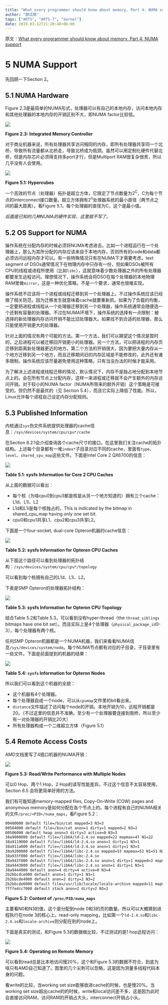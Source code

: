 ```yaml
---
title: "What every programmer should know about memory, Part 4: NUMA support"
author: "颇忒脱"
tags: ["ARTS", "ARTS-T", "kernel"]
date: 2019-03-12T21:20:48+08:00
---
```


<!--more-->

原文：[What every programmer should know about memory, Part 4: NUMA support][origin]

# 5 NUMA Support

先回顾一下Section 2。

## 5.1 NUMA Hardware

Figure 2.3是最简单的NUMA形式，处理器可以有自己的本地内存，访问本地内存和其他处理器的本地内存的开销区别不大，即NUMA factor比较低。

![](https://static.lwn.net/images/cpumemory/cpumemory.6.png)

**Figure 2.3: Integrated Memory Controller**

对于商业机器来说，所有处理器共享访问相同的内存，即所有处理器共享同一个北桥，导致所有流量都从北桥走，导致北桥成为瓶颈。虽然可以用定制化硬件代替北桥，但是内存芯片必须得支持多port才行，但是Multiport RAM很复杂很贵，所以几乎没有人会使用。


![](https://static.lwn.net/images/cpumemory/cpumemory.20.png)

**Figure 5.1: Hypercubes**

一个高效的节点（处理器）拓扑是超立方体，它限定了节点数量为2<sup>C</sup>，C为每个节点的interconnect接口数量。超立方体拥有2<sup>n</sup>处理器系统的最小直径（两节点之间的最大距离）。看Figure 5.1，每个处理器的直径为C，这个是最小值。

*后面是已知的几种NUMA的硬件实现，这里就不写了。*

## 5.2 OS Support for NUMA

操作系统在分配内存的时候必须将NUMA考虑进去。比如一个进程运行在一个处理器上，那么为其所分配的内存应该来自于本地内存，否则所有的code和data都必须访问远程内存才可以。有一些特殊情况只有在NUMA下才需要考虑。text segment of DSOs通常情况下在物理内存中只存有一份，但如果DSOs被所有CPU的线程或进程所使用（比如`libc`），这就意味着少数处理器之外的所有处理器都要发生远程访问。理想情况下，操作系统会将DSO在每个处理器的本地物理RAM里做`mirror`，这是一种优化策略，不是一个要求，通常也很难实现。

操作系统不应该将一个进程或线程迁移到另一个处理器上。不过操作系统应该已经做了相关防范，因为迁移发生就意味着cache就要重新抓。如果为了负载的均衡，一定要把进程或线程从一个处理器迁移到另一个处理器，操作系统通常会随便选一个还剩有容量的处理器。不过在NUMA环境下，操作系统的选择有一点限制：被选择的新处理器内存访问开销不能比旧处理器大。如果找不到合适的处理器，那么只能使用开销更大的处理器。

针对上面的情况有两个可能的方法。第一个方法，我们可以期望这个情况是暂时的，之后进程可以被迁移回开销更小的处理器。另一个方法，可以把进程的内存页迁移到距离新处理器更近的地方。第二个方法的开销很大，因为要把大量内存从一个地方迁移到另一个地方，而且迁移期间旧的内存区域是不能修改的，此外还有诸多限制。操作系统应该尽量避免使用这种策略，只有当没办法的时候才能采用。

为了解决上述进程或线程迁移的情况，默认情况下，内存不是独占地分配到本地节点上的。会在所有节点上分配内存，这样一来进程或迁移就不会产生额外的内存访问开销。对于较小的NUMA factor（NUMA所带来的额外开销）这个策略是可接受的，但仍然不是最优的（见 Section 5.4），而且它实际上降低了性能。所以，Linux允许每个进程自己设定内存分配规则。

## 5.3 Published Information

内核通过`sys`伪文件系统提供处理器的cache信息：`/sys/devices/system/cpu/cpu*/cache`

在Section 6.2.1会介绍查询各个cache尺寸的接口。在这里我们关注cache的拓扑结构。上述每个目录都有一堆`index*`子目录对应不同的cache，里面有`type`、`level`、`shared_cpu_map`这些文件。下面是Intel Core 2 QX6700的信息：

![](../cpu-memory/table-5.1.png)

**Table 5.1: sysfs Information for Core 2 CPU Caches**

从上面的数据可以看出：

* 每个核（为啥cpu0到cpu3都是核是从另一个地方知道的）拥有三个cache：L1d、L1i、L2
* L1d和L1i是每个核独占的，This is indicated by the bitmap in shared_cpu_map having only one set bit.
* cpu0和cpu1共享L1、cpu2和cpu3共享L2。

下面是一个four-socket, dual-core Opteron机器的cache信息：

![](../cpu-memory/table-5.2.png)

**Table 5.2: sysfs Information for Opteron CPU Caches**

从下面这个路径可以看到处理器的拓扑结构：`/sys/devices/system/cpu/cpu*/topology`

可以看到每个核拥有自己的L1d、L1i、L2。

下表是SMP Opteron的处理器拓扑结构：

![](../cpu-memory/table-5.3.png)

**Table 5.3: sysfs Information for Opteron CPU Topology**

结合Table 5.2和Table 5.3，可以看到没有hyper-thread（the `thread_siblings` bitmaps have one bit set）。而且实际上是4个处理器（`physical_package_id`0-3），每个处理器有两个核。

任何SMP Opteron机器都是一个NUMA机器，我们来看看NUMA信息`/sys/devices/system/node`。每个NUMA节点都有对应的子目录，子目录里有一些文件。下面是前面提到的机器的结果：

![](../cpu-memory/table-5.4.png)

**Table 5.4: `sysfs` Information for Opteron Nodes**

所以我们可以看到这个机器的全貌：

* 这个机器有4个处理器。
* 每个处理器自成一个node，可以从`cpumap`文件里的bit看出来。
* `distance`文件描述了访问每个node的开销。本地开销为10，远程开销都是20。（不过这里的信息并不准确，至少有一个处理器要连接到南桥，所以至少有一对处理器的开销比20大）
* 所有处理器构成一个二维超立方体（Figure 5.1）

## 5.4 Remote Access Costs

AMD文档里写了4插口机器的NUMA开销：

![](https://static.lwn.net/images/cpumemory/cpumemory.49.png)

**Figure 5.3: Read/Write Performance with Multiple Nodes**

可以0 Hop、两个1 Hop、2 Hop的读写性能差异。不过这个信息不太容易使用，Section 6.5 会将更简单好用的方法。

我们有可能知道memory-mapped files, Copy-On-Write (COW) pages and anonymous memory是如何分配在各个节点上的。每个进程有自己的NUMA相关的文件`/proc/<PID>/numa_maps`，看Figure 5.2：

```txt
00400000 default file=/bin/cat mapped=3 N3=3
00504000 default file=/bin/cat anon=1 dirty=1 mapped=2 N3=2
00506000 default heap anon=3 dirty=3 active=0 N3=3
38a9000000 default file=/lib64/ld-2.4.so mapped=22 mapmax=47 N1=22
38a9119000 default file=/lib64/ld-2.4.so anon=1 dirty=1 N3=1
38a911a000 default file=/lib64/ld-2.4.so anon=1 dirty=1 N3=1
38a9200000 default file=/lib64/libc-2.4.so mapped=53 mapmax=52 N1=51 N2=2
38a933f000 default file=/lib64/libc-2.4.so
38a943f000 default file=/lib64/libc-2.4.so anon=1 dirty=1 mapped=3 mapmax=32 N1=2 N3=1
38a9443000 default file=/lib64/libc-2.4.so anon=1 dirty=1 N3=1
38a9444000 default anon=4 dirty=4 active=0 N3=4
2b2bbcdce000 default anon=1 dirty=1 N3=1
2b2bbcde4000 default anon=2 dirty=2 N3=2
2b2bbcde6000 default file=/usr/lib/locale/locale-archive mapped=11 mapmax=8 N0=11
7fffedcc7000 default stack anon=2 dirty=2 N3=2
```

**Figure 5.2: Content of `/proc/PID/numa_maps`**

主要看N0和N3的值，这个是分配到node 0和3的页的数量。所以可以大概猜到进程执行在node 3的核心上。read-only mapping，比如第一个`ld-2.4.so`和`libc-2.4.so`和`locale-archive`则分配在别的node上。

下面是真实的测试，和Figure 5.3的数据做比较，不过测试的是1 hop远程访问：

![](https://static.lwn.net/images/cpumemory/cpumemory.66.png)

**Figure 5.4: Operating on Remote Memory**

可以看到read总是比本地访问慢20%，这个和Figure 5.3的数据不符合，到底为啥只有AMD自己知道了。图里的几个尖刺可以忽略，这是因为测量多线程代码本身的问题。

看write的比较，当working set size能够放进cache的时候，也是慢20%。当working set size超出cache的的时候，write和local访问差不多，这是因为此时会直接访问RAM，访问RAM的开销占大头，interconnect开销占小头。

[origin]: https://lwn.net/Articles/254445/
